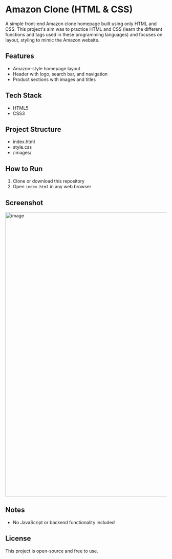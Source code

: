 # Amazon Clone (HTML & CSS)

A simple front-end Amazon clone homepage built using only HTML and CSS. This project's aim was to practice HTML and CSS (learn the different functions and tags used in these programming languages) and focuses on layout, styling to mimic the Amazon website.

## Features

- Amazon-style homepage layout
- Header with logo, search bar, and navigation
- Product sections with images and titles

## Tech Stack

- HTML5
- CSS3

## Project Structure

- index.html
- style.css
- /images/

## How to Run

1. Clone or download this repository
2. Open `index.html` in any web browser

## Screenshot
<img width="1919" height="887" alt="image" src="https://github.com/user-attachments/assets/d9cd6bce-35de-421c-89e0-54c883e18f08" />

## Notes

- No JavaScript or backend functionality included

## License

This project is open-source and free to use.


